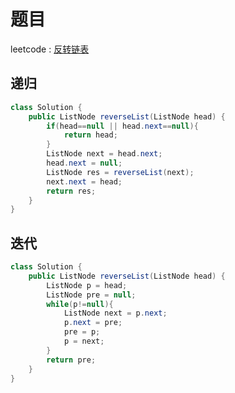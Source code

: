 # 题目

leetcode : [反转链表](https://leetcode-cn.com/problems/reverse-linked-list/)

## 递归
```Java
class Solution {
    public ListNode reverseList(ListNode head) {
        if(head==null || head.next==null){
            return head;
        }
        ListNode next = head.next;
        head.next = null;
        ListNode res = reverseList(next);
        next.next = head;
        return res;
    }
}
```

## 迭代
```Java
class Solution {
    public ListNode reverseList(ListNode head) {
        ListNode p = head;
        ListNode pre = null;
        while(p!=null){
            ListNode next = p.next;
            p.next = pre;
            pre = p;
            p = next;
        }
        return pre;
    }
}
```

